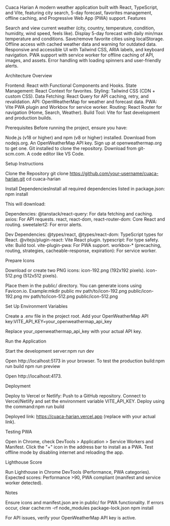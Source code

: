 Cuaca Harian
A modern weather application built with React, TypeScript, and Vite, featuring city search, 5-day forecast, favorites management, offline caching, and Progressive Web App (PWA) support.
Features

Search and view current weather (city, country, temperature, condition, humidity, wind speed, feels like).
Display 5-day forecast with daily min/max temperature and conditions.
Save/remove favorite cities using localStorage.
Offline access with cached weather data and warning for outdated data.
Responsive and accessible UI with Tailwind CSS, ARIA labels, and keyboard navigation.
PWA support with service worker for offline caching of API, images, and assets.
Error handling with loading spinners and user-friendly alerts.

Architecture Overview

Frontend: React with Functional Components and Hooks.
State Management: React Context for favorites.
Styling: Tailwind CSS (CDN + custom CSS).
Data Fetching: React Query for API caching, retry, and revalidation.
API: OpenWeatherMap for weather and forecast data.
PWA: Vite PWA plugin and Workbox for service worker.
Routing: React Router for navigation (Home, Search, Weather).
Build Tool: Vite for fast development and production builds.

Prerequisites
Before running the project, ensure you have:

Node.js (v18 or higher) and npm (v8 or higher) installed. Download from nodejs.org.
An OpenWeatherMap API key. Sign up at openweathermap.org to get one.
Git installed to clone the repository. Download from git-scm.com.
A code editor like VS Code.

Setup Instructions

Clone the Repository
git clone https://github.com/your-username/cuaca-harian.git
cd cuaca-harian


Install DependenciesInstall all required dependencies listed in package.json:
npm install

This will download:

Dependencies:
@tanstack/react-query: For data fetching and caching.
axios: For API requests.
react, react-dom, react-router-dom: Core React and routing.
sweetalert2: For error alerts.


Dev Dependencies:
@types/react, @types/react-dom: TypeScript types for React.
@vitejs/plugin-react: Vite React plugin.
typescript: For type safety.
vite: Build tool.
vite-plugin-pwa: For PWA support.
workbox-* (precaching, routing, strategies, cacheable-response, expiration): For service worker.




Prepare Icons

Download or create two PNG icons:
icon-192.png (192x192 pixels).
icon-512.png (512x512 pixels).


Place them in the public/ directory. You can generate icons using Favicon.io.
Example:mkdir public
mv path/to/icon-192.png public/icon-192.png
mv path/to/icon-512.png public/icon-512.png




Set Up Environment Variables

Create a .env file in the project root.
Add your OpenWeatherMap API key:VITE_API_KEY=your_openweathermap_api_key


Replace your_openweathermap_api_key with your actual API key.


Run the Application

Start the development server:npm run dev


Open http://localhost:5173 in your browser.
To test the production build:npm run build
npm run preview

Open http://localhost:4173.



Deployment

Deploy to Vercel or Netlify:
Push to a GitHub repository.
Connect to Vercel/Netlify and set the environment variable VITE_API_KEY.
Deploy using the command:npm run build




Deployed link: https://cuaca-harian.vercel.app (replace with your actual link).

Testing PWA

Open in Chrome, check DevTools > Application > Service Workers and Manifest.
Click the "+" icon in the address bar to install as a PWA.
Test offline mode by disabling internet and reloading the app.

Lighthouse Score

Run Lighthouse in Chrome DevTools (Performance, PWA categories).
Expected scores: Performance >90, PWA compliant (manifest and service worker detected).

Notes

Ensure icons and manifest.json are in public/ for PWA functionality.
If errors occur, clear cache:rm -rf node_modules package-lock.json
npm install


For API issues, verify your OpenWeatherMap API key is active.

